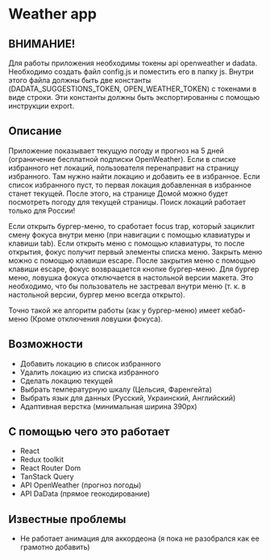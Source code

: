 # Weather app 

## ВНИМАНИЕ! 
Для работы приложения необходимы токены api openweather и dadata. Необходимо создать файл config.js и поместить его в папку js. Внутри этого файла должны быть две константы (DADATA_SUGGESTIONS_TOKEN, OPEN_WEATHER_TOKEN) с токенами в виде строки. Эти константы должны быть экспортированны с помощью инструкции export. 

## Описание 
Приложение показывает текущую погоду и прогноз на 5 дней (ограничение бесплатной подписки OpenWeather). Если в списке избранного нет локаций, пользователя перенаправит на страницу избранного. Там нужно найти локацию и добавить ее в избранное. Если список избранного пуст, то первая локация добавленная в избранное станет текущей. После этого, на странице Домой можно будет посмотреть погоду для текущей страницы. Поиск локаций работает только для России! 

Если открыть бургер-меню, то сработает focus trap, который зациклит смену фокуса внутри меню (при навигации с помощью клавиатуры и клавиши tab). Если  открыть меню с помощью клавиатуры, то после открытия, фокус получит первый элементы списка меню. Закрыть меню можно с помощью клавиши escape. После закрытия меню с помощью клавиши escape, фокус возвращается кнопке бургер-меню. Для бургер меню, ловушка фокуса отключается в настольной версии макета. Это необходимо, что бы пользователь не застревал внутри меню (т. к. в настольной версии, бургер меню всегда открыто). 

Точно такой же алгоритм работы (как у бургер-меню) имеет кебаб-меню (Кроме отключения ловушки фокуса). 

## Возможности 
- Добавить локацию в список избранного 
- Удалить локацию из списка избранного 
- Сделать локацию текущей 
- Выбрать температурную шкалу (Цельсия, Фаренгейта) 
- Выбрать язык для данных (Русский, Украинский, Английский) 
- Адаптивная верстка (минимальная ширина 390px) 

## С помощью чего это работает 
- React 
- Redux toolkit 
- React Router Dom 
- TanStack Query 
- API OpenWeather (прогноз погоды) 
- API DaData (прямое геокодирование) 

## Известные проблемы

- Не работает анимация для аккордеона (я пока не разобрался как ее грамотно добавить)